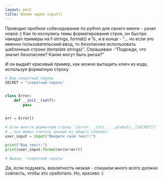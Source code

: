 ```yaml
---
layout: post
title: Взлом через input()
---
```


Проводил пробное собеседование по python для своего менти - узнал новое :) 
Как то коснулись темы форматирования строк, он быстро накидал примеры на f-strings, format() и %, и в конце - "... но если это именно пользовательский ввод, то безопаснее использовать шаблонные строки (template strings)". Спрашиваю -"Подожди, что значит безопаснее? Какие могут быть риски?"

И он выдаёт красивый пример, как можно вытащить ключ из кода, используя форматную строку.

```py
# Ваш секретный пароль
SECRET = "секретный пароль"


class Error:
    def __init__(self):
        pass


err = Error()

# Если ввести форматную строку '{error.__init__.__globals__[SECRET]}'
# , она может считать данные из общего словаря:
user_input = input("Введите свой текст:")

print("Ваш текст:")
print(user_input.format(error=err))

# Вывод: 'секретный пароль'
```

Да, если подумать, вероятность низкая - слишком много всего должно совпасть, чтобы это сработало. Но, красиво :)